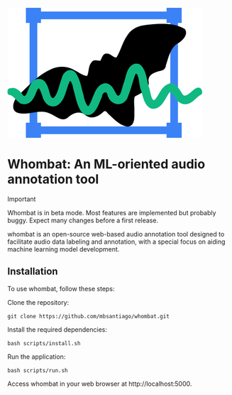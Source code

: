 ![whombat](front/public/whombat.svg)

# Whombat: An ML-oriented audio annotation tool

> [!IMPORTANT]  
> Whombat is in beta mode. Most features are implemented but probably buggy. Expect many changes before a first release.

whombat is an open-source web-based audio annotation tool designed to facilitate audio data labeling and annotation, with a special focus on aiding machine learning model development.

## Installation

To use whombat, follow these steps:

Clone the repository:

```shell
git clone https://github.com/mbsantiago/whombat.git
```

Install the required dependencies:

```shell
bash scripts/install.sh
```

Run the application:

```shell
bash scripts/run.sh
```

Access whombat in your web browser at http://localhost:5000.
